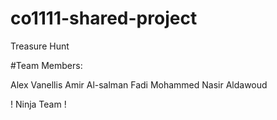 # co1111-shared-project
Treasure Hunt

#Team Members: 

Alex Vanellis
Amir Al-salman
Fadi Mohammed Nasir Aldawoud

! Ninja Team ! 


